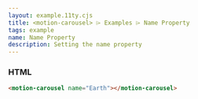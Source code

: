 ```yaml
---
layout: example.11ty.cjs
title: <motion-carousel> ⌲ Examples ⌲ Name Property
tags: example
name: Name Property
description: Setting the name property
---
```


<motion-carousel name="Earth"></motion-carousel>

<h3>HTML</h3>

```html
<motion-carousel name="Earth"></motion-carousel>
```
